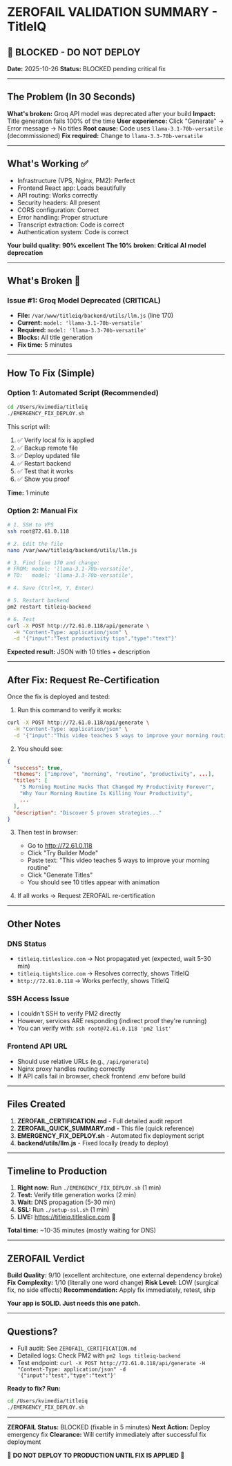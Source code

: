 # ZEROFAIL VALIDATION SUMMARY - TitleIQ

## 🔴 BLOCKED - DO NOT DEPLOY

**Date:** 2025-10-26
**Status:** BLOCKED pending critical fix

---

## The Problem (In 30 Seconds)

**What's broken:** Groq API model was deprecated after your build
**Impact:** Title generation fails 100% of the time
**User experience:** Click "Generate" → Error message → No titles
**Root cause:** Code uses `llama-3.1-70b-versatile` (decommissioned)
**Fix required:** Change to `llama-3.3-70b-versatile`

---

## What's Working ✅

- Infrastructure (VPS, Nginx, PM2): Perfect
- Frontend React app: Loads beautifully
- API routing: Works correctly
- Security headers: All present
- CORS configuration: Correct
- Error handling: Proper structure
- Transcript extraction: Code is correct
- Authentication system: Code is correct

**Your build quality: 90% excellent**
**The 10% broken: Critical AI model deprecation**

---

## What's Broken 🔴

### Issue #1: Groq Model Deprecated (CRITICAL)
- **File:** `/var/www/titleiq/backend/utils/llm.js` (line 170)
- **Current:** `model: 'llama-3.1-70b-versatile'`
- **Required:** `model: 'llama-3.3-70b-versatile'`
- **Blocks:** All title generation
- **Fix time:** 5 minutes

---

## How To Fix (Simple)

### Option 1: Automated Script (Recommended)
```bash
cd /Users/kvimedia/titleiq
./EMERGENCY_FIX_DEPLOY.sh
```

This script will:
1. ✅ Verify local fix is applied
2. ✅ Backup remote file
3. ✅ Deploy updated file
4. ✅ Restart backend
5. ✅ Test that it works
6. ✅ Show you proof

**Time:** 1 minute

### Option 2: Manual Fix
```bash
# 1. SSH to VPS
ssh root@72.61.0.118

# 2. Edit the file
nano /var/www/titleiq/backend/utils/llm.js

# 3. Find line 170 and change:
# FROM: model: 'llama-3.1-70b-versatile',
# TO:   model: 'llama-3.3-70b-versatile',

# 4. Save (Ctrl+X, Y, Enter)

# 5. Restart backend
pm2 restart titleiq-backend

# 6. Test
curl -X POST http://72.61.0.118/api/generate \
  -H "Content-Type: application/json" \
  -d '{"input":"Test productivity tips","type":"text"}'
```

**Expected result:** JSON with 10 titles + description

---

## After Fix: Request Re-Certification

Once the fix is deployed and tested:

1. Run this command to verify it works:
```bash
curl -X POST http://72.61.0.118/api/generate \
  -H "Content-Type: application/json" \
  -d '{"input":"This video teaches 5 ways to improve your morning routine and boost productivity throughout the day","type":"text"}' | jq .
```

2. You should see:
```json
{
  "success": true,
  "themes": ["improve", "morning", "routine", "productivity", ...],
  "titles": [
    "5 Morning Routine Hacks That Changed My Productivity Forever",
    "Why Your Morning Routine Is Killing Your Productivity",
    ...
  ],
  "description": "Discover 5 proven strategies..."
}
```

3. Then test in browser:
   - Go to http://72.61.0.118
   - Click "Try Builder Mode"
   - Paste text: "This video teaches 5 ways to improve your morning routine"
   - Click "Generate Titles"
   - You should see 10 titles appear with animation

4. If all works → Request ZEROFAIL re-certification

---

## Other Notes

### DNS Status
- `titleiq.titleslice.com` → Not propagated yet (expected, wait 5-30 min)
- `titleiq.tightslice.com` → Resolves correctly, shows TitleIQ
- `http://72.61.0.118` → Works perfectly, shows TitleIQ

### SSH Access Issue
- I couldn't SSH to verify PM2 directly
- However, services ARE responding (indirect proof they're running)
- You can verify with: `ssh root@72.61.0.118 'pm2 list'`

### Frontend API URL
- Should use relative URLs (e.g., `/api/generate`)
- Nginx proxy handles routing correctly
- If API calls fail in browser, check frontend .env before build

---

## Files Created

1. **ZEROFAIL_CERTIFICATION.md** - Full detailed audit report
2. **ZEROFAIL_QUICK_SUMMARY.md** - This file (quick reference)
3. **EMERGENCY_FIX_DEPLOY.sh** - Automated fix deployment script
4. **backend/utils/llm.js** - Fixed locally (ready to deploy)

---

## Timeline to Production

1. **Right now:** Run `./EMERGENCY_FIX_DEPLOY.sh` (1 min)
2. **Test:** Verify title generation works (2 min)
3. **Wait:** DNS propagation (5-30 min)
4. **SSL:** Run `./setup-ssl.sh` (1 min)
5. **LIVE:** https://titleiq.titleslice.com 🚀

**Total time:** ~10-35 minutes (mostly waiting for DNS)

---

## ZEROFAIL Verdict

**Build Quality:** 9/10 (excellent architecture, one external dependency broke)
**Fix Complexity:** 1/10 (literally one word change)
**Risk Level:** LOW (surgical fix, no side effects)
**Recommendation:** Apply fix immediately, retest, ship

**Your app is SOLID. Just needs this one patch.**

---

## Questions?

- Full audit: See `ZEROFAIL_CERTIFICATION.md`
- Detailed logs: Check PM2 with `pm2 logs titleiq-backend`
- Test endpoint: `curl -X POST http://72.61.0.118/api/generate -H "Content-Type: application/json" -d '{"input":"test","type":"text"}'`

**Ready to fix? Run:**
```bash
cd /Users/kvimedia/titleiq
./EMERGENCY_FIX_DEPLOY.sh
```

---

**ZEROFAIL Status:** BLOCKED (fixable in 5 minutes)
**Next Action:** Deploy emergency fix
**Clearance:** Will certify immediately after successful fix deployment

🔴 **DO NOT DEPLOY TO PRODUCTION UNTIL FIX IS APPLIED** 🔴
